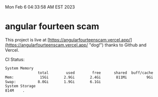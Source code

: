 Mon Feb  6 04:33:58 AM EST 2023

# angular fourteen scam


This project is live at [https://angularfourteenscam.vercel.app/](https://angularfourteenscam.vercel.app/ "dog!") thanks to Github and Vercel.

CI Status: 

```bash
System Memory
               total        used        free      shared  buff/cache   available
Mem:            15Gi       2.9Gi       2.4Gi       811Mi         9Gi        11Gi
Swap:          8.0Gi       1.9Gi       6.1Gi
System Storage
814M	.
```
```bash
